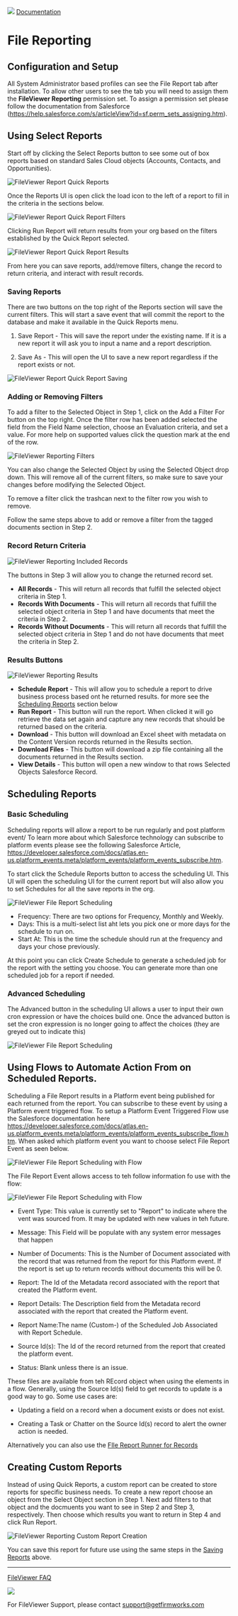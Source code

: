 ![](./quickStartImages/fileviewer.png)
[Documentation](index.md)

# File Reporting

## Configuration and Setup

All System Administrator based profiles can see the File Report tab after installation. To allow other users to see the tab you will need to assign them the **FileViewer Reporting** permission set. To assign a permission set please follow the documentation from Salesforce (https://help.salesforce.com/s/articleView?id=sf.perm_sets_assigning.htm).

## Using Select Reports

Start off by clicking the Select Reports button to see some out of box reports based on standard Sales Cloud objects (Accounts, Contacts, and Opportunities). 

![FileViewer Report Quick Reports](images/fileviewer-reporting-quick-reports1.png)

Once the Reports UI is open click the load icon to the left of a report to fill in the criteria in the sections below.

![FileViewer Report Quick Report Filters](images/fileviewer-reporting-quick-reports2.png)

Clicking Run Report will return results from your org based on the filters established by the Quick Report selected.

![FileViewer Report Quick Report Results](images/fileviewer-reporting-quick-reports3.png)

From here you can save reports, add/remove filters, change the record to return criteria, and interact with result records.

### Saving Reports
There are two buttons on the top right of the Reports section will save the current filters. This will start a save event that will commit the report to the database and make it available in the Quick Reports menu.

1. Save Report - This will save the report under the existing name. If it  is a new report it will ask you to input a name and a report description.

1. Save As - This will open the UI to save a new report regardless if the report exists or not. 

![FileViewer Report Quick Report Saving](images/fileviewer-reporting-saving1.gif)

### Adding or Removing Filters

To add a filter to the Selected Object in Step 1, click on the Add a Filter For <Selected Object Label> button on the top right. Once the filter row has been added selected the field from the Field Name selection, choose an Evaluation criteria, and set a value. For more help on supported values click the question mark at the end of the row.

![FileViewer Reporting Filters](images/fileviewer-reporting-filters1.png)

You can also change the Selected Object by using the Selected Object drop down. This will remove all of the current filters, so make sure to save your changes before modifying the Selected Object.

To remove a filter click the trashcan next to the filter row you wish to remove. 

Follow the same steps above to add or remove a filter from the tagged documents section in Step 2.

### Record Return Criteria

![FileViewer Reporting Included Records](images/fileviewer-reporting-included-records1.png)

The buttons in Step 3 will allow you to change the returned record set. 

- **All Records** - This will return all records that fulfill the selected object criteria in Step 1.
- **Records With Documents** - This will return all records that fulfill the selected object criteria in Step 1 and have documents that meet the criteria in Step 2.
- **Records Without Documents** - This will return all records that fulfill the selected object criteria in Step 1 and do not have documents that meet the criteria in Step 2. 

### Results Buttons

![FileViewer Reporting Results](images/fileviewer-reporting-download1.png)

- **Schedule Report** - This will allow you to schedule a report to drive business process based ont he returned results. for more see the [Scheduling Reports](#scheduling-reports) section below 
- **Run Report** -  This button will run the report. When clicked it will go retrieve the data set again and capture any new records that should be returned based on the criteria.
- **Download** - This button will download an Excel sheet with metadata on the Content Version records returned in the Results section.
- **Download Files** - This button will download a zip file containing all the documents returned in the Results section.
- **View Details** - This button will open a new window to that rows Selected Objects Salesforce Record.

## Scheduling Reports 

### Basic Scheduling
Scheduling reports will allow a report to be run regularly and post platform event/ To learn more about which Salesforce technology can subscribe to platform events please see the following Salesforce Article, https://developer.salesforce.com/docs/atlas.en-us.platform_events.meta/platform_events/platform_events_subscribe.htm.

To start click the Schedule Reports button to access the scheduling UI. This UI will open the scheduling UI for the current report but will also allow you to set Schedules for all the save reports in the org.

![FileViewer File Report Scheduling](images/fileviewer-reporting-scheduling1.png)

- Frequency: There are two options for Frequency, Monthly and Weekly. 
- Days: This is a multi-select list aht lets you pick one or more days for the schedule to run on.
- Start At: This is the time the schedule should run at the frequency and days your chose previously.

At this point you can click Create Schedule to generate a scheduled job for the report with the setting you choose. You can generate more than one scheduled job for a report if needed.

### Advanced Scheduling

The Advanced button in the scheduling UI allows a user to input their own cron expression or have the choices build one. Once the advanced button is set the cron expression is no longer going to affect the choices (they are greyed out to indicate this)

![FileViewer File Report Scheduling](images/fileviewer-reporting-scheduling2.png)

## Using Flows to Automate Action From on Scheduled Reports.

Scheduling a File Report results in a Platform event being published for each returned from the report. You can subscribe to these event by using a Platform event triggered flow. To setup a Platform Event Triggered Flow use the Salesforce documentation here https://developer.salesforce.com/docs/atlas.en-us.platform_events.meta/platform_events/platform_events_subscribe_flow.htm. When asked which platform event you
want to choose select File Report Event as seen below. 

![FileViewer File Report Scheduling with Flow](images/fileviewer-reporting-scheduling-flow1.png)

The File Report Event allows access to teh follow information fo use with the flow:

![FileViewer File Report Scheduling with Flow](images/fileviewer-reporting-scheduling-flow2.png)

- Event Type: This value is currently set to "Report" to indicate where the vent was sourced from. It may be updated with new values in teh future.

- Message: This Field will be populate with any system error messages that happen 

- Number of Documents: This is the Number of Document associated with the record that was returned from the report for this Platform event. If the report is set up to return records without documents this will be 0.

- Report: The Id of the Metadata record associated with the report that created the Platform event.

- Report Details: The Description field from the Metadata record associated with the report that created the Platform event.

- Report Name:The name (Custom-<scheduled Job Id>) of the Scheduled Job Associated with Report Schedule. 

- Source Id(s): The Id of the record returned from the report that created the platform event.

- Status: Blank unless there is an issue. 

These files are available from teh REcord object when using the elements in a flow. Generally, using the Source Id(s) field to get records to update is a good way to go. Some use cases are:

- Updating a field on a record when a document exists or does not exist.

- Creating a Task or Chatter on the Source Id(s) record to alert the owner action is needed.

Alternatively you can also use the [FIle Report Runner for Records](#file-report-runner-for-records)

## Creating Custom Reports

Instead of using Quick Reports, a custom report can be created to store reports for specific business needs. To create a new report choose an object from the Select Object section in Step 1. Next add filters to that object and the docmuents you want to see in Step 2 and Step 3, respectively. Then choose which results you want to return in Step 4 and click Run Report.

![FileViewer Reporting Custom Report Creation](images/fileviewer-reporting-custom-reports1.gif)

You can save this report for future use using the same steps in the [Saving Reports](#saving-reports) above.

___

[FileViewer FAQ](https://getfirmworks.com/#faq)

![](./quickStartImages/image1.jpeg)

For FileViewer Support, please contact <support@getfirmworks.com>
